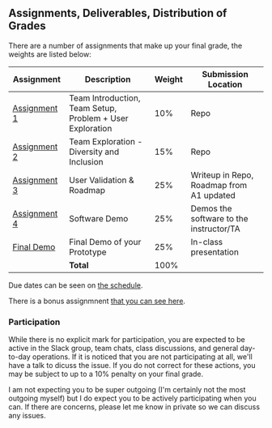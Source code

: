 Assignments, Deliverables, Distribution of Grades
---

There are a number of assignments that make up your final grade, the weights are listed below:

| Assignment | Description | Weight | Submission Location |
| --- | --- | --- | --- |
| [Assignment 1](./a1.md) | Team Introduction, Team Setup, Problem + User Exploration | 10% | Repo |
| [Assignment 2](./a2.md) | Team Exploration - Diversity and Inclusion | 15% | Repo |
| [Assignment 3](./a3.md) | User Validation & Roadmap | 25% | Writeup in Repo, Roadmap from A1 updated |
| [Assignment 4](./a4.md) | Software Demo | 25% | Demos the software to the instructor/TA |
| [Final Demo](./final_demo.md) | Final Demo of your Prototype | 25% | In-class presentation |
| | **Total** | 100% | |

Due dates can be seen on [the schedule](../schedule.md).

There is a bonus assignmnent [that you can see here](./bonus.md).

### Participation

While there is no explicit mark for participation, you are expected to be active in the Slack group, team chats, class discussions, and general day-to-day operations. If it is noticed that you are not participating at all, we'll have a talk to dicuss the issue. If you do not correct for these actions, you may be subject to up to a 10% penalty on your final grade.

I am not expecting you to be super outgoing (I'm certainly not the most outgoing myself) but I do expect you to be actively participating when you can. If there are concerns, please let me know in private so we can discuss any issues.
